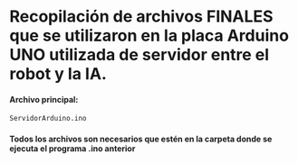 # Recopilación de archivos FINALES que se utilizaron en la placa Arduino UNO utilizada de servidor entre el robot y la IA.

#### Archivo principal: 
```bash
ServidorArduino.ino
```

#### Todos los archivos son necesarios que estén en la carpeta donde se ejecuta el programa .ino anterior

